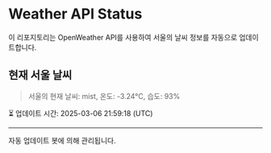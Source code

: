 
# Weather API Status

이 리포지토리는 OpenWeather API를 사용하여 서울의 날씨 정보를 자동으로 업데이트합니다.

## 현재 서울 날씨
> 서울의 현재 날씨: mist, 온도: -3.24°C, 습도: 93%

⏳ 업데이트 시간: 2025-03-06 21:59:18 (UTC)

---
자동 업데이트 봇에 의해 관리됩니다.
